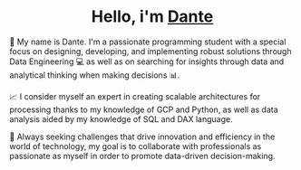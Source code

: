 <h1 align="center">Hello, i'm <a href="https://www.linkedin.com/in/dante-chincuini-2828b6281/">Dante</a></h1> 


📌 My name is Dante. I'm a passionate programming student with a special focus on designing, developing, and implementing robust solutions through Data Engineering 💻 as well as on searching for insights through data and analytical thinking when making decisions 📊.

📈 I consider myself an expert in creating scalable architectures for processing thanks to my knowledge of GCP and Python, as well as data analysis aided by my knowledge of SQL and DAX language.

💪 Always seeking challenges that drive innovation and efficiency in the world of technology, my goal is to collaborate with professionals as passionate as myself in order to promote data-driven decision-making.
